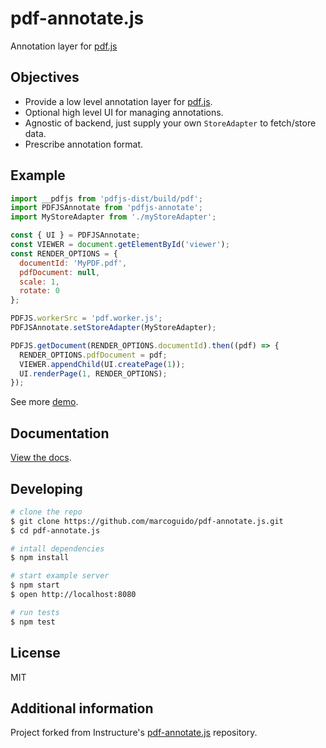 # pdf-annotate.js

Annotation layer for [pdf.js](https://github.com/mozilla/pdf.js)

## Objectives

- Provide a low level annotation layer for [pdf.js](https://github.com/mozilla/pdf.js).
- Optional high level UI for managing annotations.
- Agnostic of backend, just supply your own `StoreAdapter` to fetch/store data.
- Prescribe annotation format.

## Example

```js
import __pdfjs from 'pdfjs-dist/build/pdf';
import PDFJSAnnotate from 'pdfjs-annotate';
import MyStoreAdapter from './myStoreAdapter';

const { UI } = PDFJSAnnotate;
const VIEWER = document.getElementById('viewer');
const RENDER_OPTIONS = {
  documentId: 'MyPDF.pdf',
  pdfDocument: null,
  scale: 1,
  rotate: 0
};

PDFJS.workerSrc = 'pdf.worker.js';
PDFJSAnnotate.setStoreAdapter(MyStoreAdapter);

PDFJS.getDocument(RENDER_OPTIONS.documentId).then((pdf) => {
  RENDER_OPTIONS.pdfDocument = pdf;
  VIEWER.appendChild(UI.createPage(1));
  UI.renderPage(1, RENDER_OPTIONS);
});
```

See more [demo](https://marcoguido.github.io/pdf-annotate.js/).

## Documentation

[View the docs](https://github.com/marcoguido/pdf-annotate.js/blob/master/docs/README.md).

## Developing

```bash
# clone the repo
$ git clone https://github.com/marcoguido/pdf-annotate.js.git
$ cd pdf-annotate.js

# intall dependencies
$ npm install

# start example server
$ npm start
$ open http://localhost:8080

# run tests
$ npm test
```
## License

MIT

## Additional information 
Project forked from Instructure's [pdf-annotate.js](https://github.com/instructure/pdf-annotate.js) repository.
